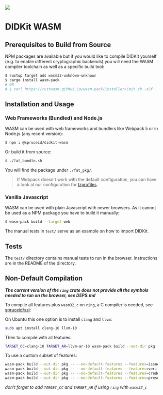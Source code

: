 [![](https://img.shields.io/npm/v/@spruceid/didkit-wasm?label=%40spruceid%2Fdidkit-wasm&logo=npm)](https://www.npmjs.com/package/@spruceid/didkit-wasm)
<!-- Might want those badge in the main README. -->

# DIDKit WASM

## Prerequisites to Build from Source

NPM packages are available but if you would like to compile DIDKit yourself
(e.g. to enable different cryptographic backends) you will need the WASM
compiler toolchain as well as a specific build tool:

```bash
$ rustup target add wasm32-unknown-unknown
$ cargo install wasm-pack
# OR
# $ curl https://rustwasm.github.io/wasm-pack/installer/init.sh -sSf | sh
```

## Installation and Usage

### Web Frameworks (Bundled) and Node.js

WASM can be used with web frameworks and bundlers like Webpack 5 or in Node.js
(any recent version):
```bash
$ npm i @spruceid/didkit-wasm
```

Or build it from source:
```bash
$ ./fat_bundle.sh
```
You will find the package under `./fat_pkg/`.

> If Webpack doesn't work with the default configuration, you can have a look at
> our configuration for
> [tzprofiles](https://github.com/spruceid/tzprofiles/blob/main/dapp/webpack.config.js).

### Vanilla Javascript

WASM can be used with plain Javascript with newer browsers. As it cannot be used
as a NPM package you have to build it manually:
```bash
$ wasm-pack build --target web
```

The manual tests in `test/` serve as an example on how to import DIDKit.

## Tests

The `test/` directory contains manual tests to run in the browser. Instructions
are in the README of the directory.

## Non-Default Compilation

_**The current version of the `ring` crate does not provide all the symbols
needed to run on the browser, see DEPS.md**_

To compile all features plus `wasm32_c` on `ring`, a C compiler is needed, see
[spruceid/ssi](https://github.com/spruceid/didkit/tree/wasm):

On Ubuntu this one option is to install `clang` and `llvm`:
```bash
sudo apt install clang-10 llvm-10
```

Then to compile with all features:
```bash
TARGET_CC=clang-10 TARGET_AR=llvm-ar-10 wasm-pack build --out-dir pkg
```

To use a custom subset of features:
```bash
wasm-pack build --out-dir pkg -- --no-default-features --features=issue        # issue credential/presentation
wasm-pack build --out-dir pkg -- --no-default-features --features=verify       # verify credential/presentation
wasm-pack build --out-dir pkg -- --no-default-features --features=credential   # issue/verify credential
wasm-pack build --out-dir pkg -- --no-default-features --features=presentation # issue/verify presentation
```
*don't forget to add `TARGET_CC` and `TARGET_AR` if using `ring` with `wasm32_c`*
